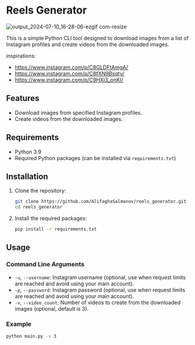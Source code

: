 # Reels Generator


![output_2024-07-10_16-28-06-ezgif com-resize](https://github.com/AlifaghaSalmanov/reels_generator/assets/111146766/8eb93c73-e356-4490-8976-74b74b1c1826)



This is a simple Python CLI tool designed to download images from a list of Instagram profiles and create videos from the downloaded images.

inspirations:
- https://www.instagram.com/p/C8GLDFtAmgA/
- https://www.instagram.com/p/C8fXN9Bsqty/
- https://www.instagram.com/p/C9HXi3_onKI/

## Features

- Download images from specified Instagram profiles.
- Create videos from the downloaded images.

## Requirements

- Python 3.9
- Required Python packages (can be installed via `requirements.txt`)

## Installation

1. Clone the repository:

    ```sh
    git clone https://github.com/AlifaghaSalmanov/reels_generator.git
    cd reels_generator
    ```

2. Install the required packages:

    ```sh
    pip install -r requirements.txt
    ```

## Usage

### Command Line Arguments

- `-u`, `--username`: Instagram username (optional, use when request limits are reached and avoid using your main account).
- `-p`, `--password`: Instagram password (optional, use when request limits are reached and avoid using your main account).
- `-v`, `--video_count`: Number of videos to create from the downloaded images (optional, default is 3).

### Example

```sh
python main.py -v 3
